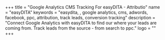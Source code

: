+++
title = "Google Analytics CMS Tracking For easyDITA - Attributio"
name = "easyDITA"
keywords = "easydita, , google analytics, cms, adwords, facebook, ppc, attribution, track leads, conversion tracking"
description = "Connect Google Analytics with easyDITA to find our where your leads are coming from. Track leads from the source - from search to ppc."
logo = ""
+++
